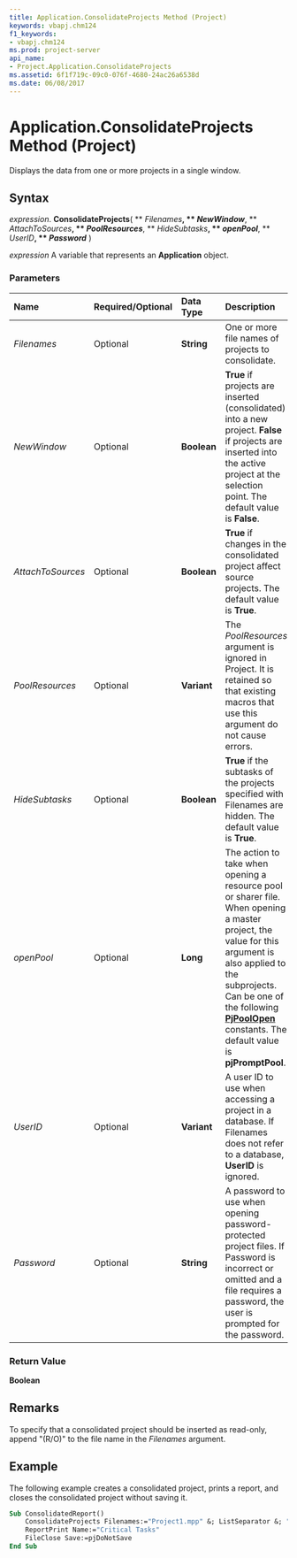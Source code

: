 ```yaml
---
title: Application.ConsolidateProjects Method (Project)
keywords: vbapj.chm124
f1_keywords:
- vbapj.chm124
ms.prod: project-server
api_name:
- Project.Application.ConsolidateProjects
ms.assetid: 6f1f719c-09c0-076f-4680-24ac26a6538d
ms.date: 06/08/2017
---
```



# Application.ConsolidateProjects Method (Project)

Displays the data from one or more projects in a single window.


## Syntax

 _expression_. **ConsolidateProjects**( ** _Filenames_**, ** _NewWindow_**, ** _AttachToSources_**, ** _PoolResources_**, ** _HideSubtasks_**, ** _openPool_**, ** _UserID_**, ** _Password_** )

 _expression_ A variable that represents an **Application** object.


### Parameters



|**Name**|**Required/Optional**|**Data Type**|**Description**|
|:-----|:-----|:-----|:-----|
| _Filenames_|Optional|**String**|One or more file names of projects to consolidate.|
| _NewWindow_|Optional|**Boolean**|**True** if projects are inserted (consolidated) into a new project. **False** if projects are inserted into the active project at the selection point. The default value is **False**.|
| _AttachToSources_|Optional|**Boolean**|**True** if changes in the consolidated project affect source projects. The default value is **True**.|
| _PoolResources_|Optional|**Variant**|The  _PoolResources_ argument is ignored in Project. It is retained so that existing macros that use this argument do not cause errors.|
| _HideSubtasks_|Optional|**Boolean**|**True** if the subtasks of the projects specified with Filenames are hidden. The default value is **True**.|
| _openPool_|Optional|**Long**|The action to take when opening a resource pool or sharer file. When opening a master project, the value for this argument is also applied to the subprojects. Can be one of the following **[PjPoolOpen](pjpoolopen-enumeration-project.md)** constants. The default value is **pjPromptPool**.|
| _UserID_|Optional|**Variant**| A user ID to use when accessing a project in a database. If Filenames does not refer to a database, **UserID** is ignored.|
| _Password_|Optional|**String**|A password to use when opening password-protected project files. If Password is incorrect or omitted and a file requires a password, the user is prompted for the password.|

### Return Value

 **Boolean**


## Remarks

To specify that a consolidated project should be inserted as read-only, append "(R/O)" to the file name in the  _Filenames_ argument.


## Example

The following example creates a consolidated project, prints a report, and closes the consolidated project without saving it.


```vb
Sub ConsolidatedReport() 
    ConsolidateProjects Filenames:="Project1.mpp" &; ListSeparator &; "Project2.mpp", NewWindow:=True 
    ReportPrint Name:="Critical Tasks" 
    FileClose Save:=pjDoNotSave 
End Sub
```


